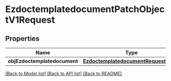 # EzdoctemplatedocumentPatchObjectV1Request

## Properties
Name | Type | Description | Notes
------------ | ------------- | ------------- | -------------
**objEzdoctemplatedocument** | [**EzdoctemplatedocumentRequestPatch**](EzdoctemplatedocumentRequestPatch.md) |  | 

[[Back to Model list]](../README.md#documentation-for-models) [[Back to API list]](../README.md#documentation-for-api-endpoints) [[Back to README]](../README.md)


